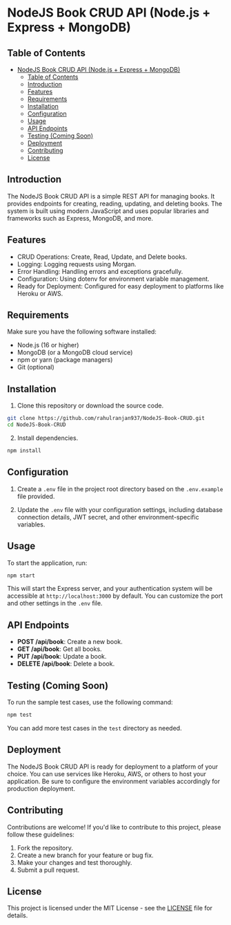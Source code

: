 # NodeJS Book CRUD API (Node.js + Express + MongoDB)

## Table of Contents

- [NodeJS Book CRUD API (Node.js + Express + MongoDB)](#nodejs-book-crud-api-nodejs--express--mongodb)
  - [Table of Contents](#table-of-contents)
  - [Introduction](#introduction)
  - [Features](#features)
  - [Requirements](#requirements)
  - [Installation](#installation)
  - [Configuration](#configuration)
  - [Usage](#usage)
  - [API Endpoints](#api-endpoints)
  - [Testing (Coming Soon)](#testing-coming-soon)
  - [Deployment](#deployment)
  - [Contributing](#contributing)
  - [License](#license)

## Introduction

The NodeJS Book CRUD API is a simple REST API for managing books. It provides endpoints for creating, reading, updating, and deleting books. The system is built using modern JavaScript and uses popular libraries and frameworks such as Express, MongoDB, and more.

## Features

- CRUD Operations: Create, Read, Update, and Delete books.
- Logging: Logging requests using Morgan.
- Error Handling: Handling errors and exceptions gracefully.
- Configuration: Using dotenv for environment variable management.
- Ready for Deployment: Configured for easy deployment to platforms like Heroku or AWS.

## Requirements

Make sure you have the following software installed:

- Node.js (16 or higher)
- MongoDB (or a MongoDB cloud service)
- npm or yarn (package managers)
- Git (optional)

## Installation

1. Clone this repository or download the source code.

```bash
git clone https://github.com/rahulranjan937/NodeJS-Book-CRUD.git
cd NodeJS-Book-CRUD
```

2. Install dependencies.

```bash
npm install
```

## Configuration

1. Create a `.env` file in the project root directory based on the `.env.example` file provided.

2. Update the `.env` file with your configuration settings, including database connection details, JWT secret, and other environment-specific variables.

## Usage

To start the application, run:

```bash
npm start
```

This will start the Express server, and your authentication system will be accessible at `http://localhost:3000` by default. You can customize the port and other settings in the `.env` file.

## API Endpoints

- **POST /api/book**: Create a new book.
- **GET /api/book**: Get all books.
- **PUT /api/book**: Update a book.
- **DELETE /api/book**: Delete a book.

## Testing (Coming Soon)

To run the sample test cases, use the following command:

```bash
npm test
```

You can add more test cases in the `test` directory as needed.

## Deployment

The NodeJS Book CRUD API is ready for deployment to a platform of your choice. You can use services like Heroku, AWS, or others to host your application. Be sure to configure the environment variables accordingly for production deployment.

## Contributing

Contributions are welcome! If you'd like to contribute to this project, please follow these guidelines:

1. Fork the repository.
2. Create a new branch for your feature or bug fix.
3. Make your changes and test thoroughly.
4. Submit a pull request.

## License

This project is licensed under the MIT License - see the [LICENSE](LICENSE) file for details.